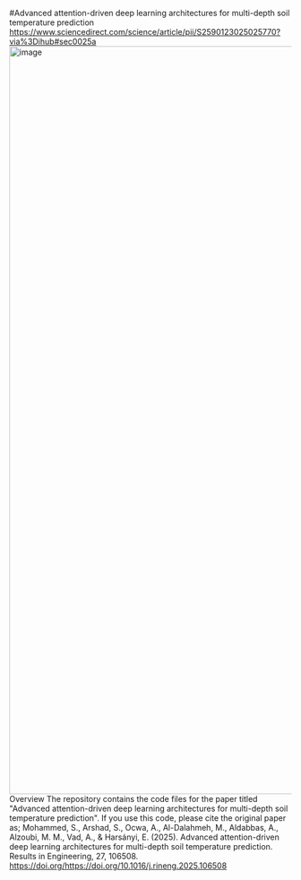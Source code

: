 #Advanced attention-driven deep learning architectures for multi-depth soil temperature prediction
https://www.sciencedirect.com/science/article/pii/S2590123025025770?via%3Dihub#sec0025a
<img width="1262" height="1334" alt="image" src="https://github.com/user-attachments/assets/8e62dddf-5f50-4b8c-8e51-d39522623c07" />
Overview
The repository contains the code files for the paper titled "Advanced attention-driven deep learning architectures for multi-depth soil temperature prediction". 
If you use this code, please cite the original paper as; 
Mohammed, S., Arshad, S., Ocwa, A., Al-Dalahmeh, M., Aldabbas, A., Alzoubi, M. M., Vad, A., & Harsányi, E. (2025). Advanced attention-driven deep learning architectures for multi-depth soil temperature prediction. Results in Engineering, 27, 106508. https://doi.org/https://doi.org/10.1016/j.rineng.2025.106508 
